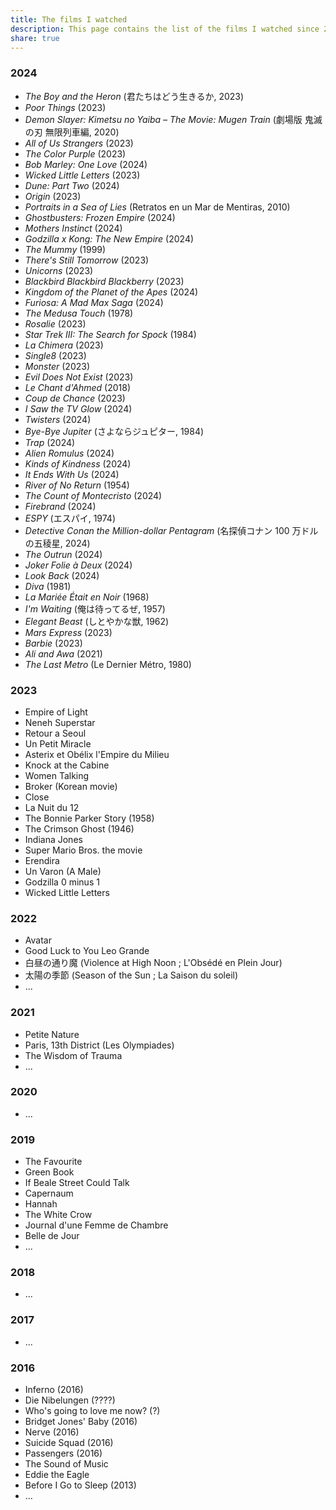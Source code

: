 ```yaml
---
title: The films I watched
description: This page contains the list of the films I watched since 2016. It is more of less exhaustive.
share: true
---
```

### 2024

- *The Boy and the Heron* (君たちはどう生きるか, 2023)
- *Poor Things* (2023)
- *Demon Slayer: Kimetsu no Yaiba – The Movie: Mugen Train* (劇場版 鬼滅の刃 無限列車編, 2020)
- *All of Us Strangers* (2023)
- *The Color Purple* (2023)
- *Bob Marley: One Love* (2024)
- *Wicked Little Letters* (2023)
- *Dune: Part Two* (2024)
- *Origin* (2023)
- *Portraits in a Sea of Lies* (Retratos en un Mar de Mentiras, 2010)
- *Ghostbusters: Frozen Empire* (2024)
- *Mothers Instinct* (2024)
- *Godzilla x Kong: The New Empire* (2024)
- *The Mummy* (1999)
- *There's Still Tomorrow* (2023)
- *Unicorns* (2023)
- *Blackbird Blackbird Blackberry* (2023)
- *Kingdom of the Planet of the Apes* (2024)
- *Furiosa: A Mad Max Saga* (2024)
- *The Medusa Touch* (1978)
- *Rosalie* (2023)
- *Star Trek III: The Search for Spock* (1984)
- *La Chimera* (2023)
- *Single8* (2023)
- *Monster* (2023)
- *Evil Does Not Exist* (2023)
- *Le Chant d'Ahmed* (2018)
- *Coup de Chance* (2023)
- *I Saw the TV Glow* (2024)
- *Twisters* (2024)
- *Bye-Bye Jupiter* (さよならジュピター, 1984)
- *Trap* (2024)
- *Alien Romulus* (2024)
- *Kinds of Kindness* (2024)
- *It Ends With Us* (2024)
- *River of No Return* (1954)
- *The Count of Montecristo* (2024)
- *Firebrand* (2024)
- *ESPY* (エスパイ, 1974)
- *Detective Conan the Million-dollar Pentagram* (名探偵コナン 100 万ドルの五稜星, 2024)
- *The Outrun* (2024)
- *Joker Folie à Deux* (2024)
- *Look Back* (2024)
- *Diva* (1981)
- *La Mariée Était en Noir* (1968)
- *I'm Waiting* (俺は待ってるぜ, 1957)
- *Elegant Beast* (しとやかな獣, 1962)
- *Mars Express* (2023)
- *Barbie* (2023)
- *Ali and Awa* (2021)
- *The Last Metro* (Le Dernier Métro, 1980)

### 2023

- Empire of Light
- Neneh Superstar
- Retour a Seoul
- Un Petit Miracle
- Asterix et Obélix l'Empire du Milieu
- Knock at the Cabine
- Women Talking
- Broker (Korean movie)
- Close
- La Nuit du 12
- The Bonnie Parker Story (1958)
- The Crimson Ghost (1946)
- Indiana Jones
- Super Mario Bros. the movie
- Erendira
- Un Varon (A Male)
- Godzilla 0 minus 1
- Wicked Little Letters

### 2022

- Avatar
- Good Luck to You Leo Grande
- 白昼の通り魔 (Violence at High Noon ; L'Obsédé en Plein Jour)
- 太陽の季節 (Season of the Sun ; La Saison du soleil)
- ...

### 2021

- Petite Nature
- Paris, 13th District (Les Olympiades)
- The Wisdom of Trauma
- ...

### 2020

- ...

### 2019

- The Favourite
- Green Book
- If Beale Street Could Talk
- Capernaum
- Hannah
- The White Crow
- Journal d'une Femme de Chambre
- Belle de Jour
- ...

### 2018

- ...

### 2017

- ...

### 2016

- Inferno (2016)
- Die Nibelungen (????)
- Who's going to love me now? (?)
- Bridget Jones' Baby (2016)
- Nerve (2016)
- Suicide Squad (2016)
- Passengers (2016)
- The Sound of Music
- Eddie the Eagle
- Before I Go to Sleep (2013)
- ...
